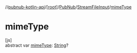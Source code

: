 //[pubnub-kotlin-api](../../../../index.md)/[[root]](../../index.md)/[PubNub](../index.md)/[StreamFileInput](index.md)/[mimeType](mime-type.md)

# mimeType

[js]\
abstract var [mimeType](mime-type.md): [String](https://kotlinlang.org/api/core/kotlin-stdlib/kotlin/-string/index.html)?
